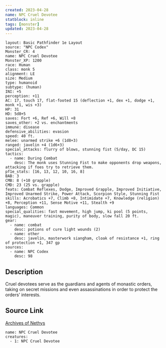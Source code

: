 ```yaml
---
created: 2023-04-28
name: NPC Cruel Devotee
statblock: inline
tags: [monster]
updated: 2023-04-28
---
```

```statblock
layout: Basic Pathfinder 1e Layout
source: "NPC Codex"
Monster_CR: 4
name: NPC Cruel Devotee
Monster_XP: 1200
race: Human
class: monk 5
alignment: LE
size: Medium
type: humanoid
subtype: (human)
INI: +5
perception: +11
AC: 17, touch 17, flat-footed 15 (deflection +1, dex +1, dodge +1, monk +1, wis +3)
HP: 31
HD: 5d8+5
saves: Fort +6, Ref +6, Will +8
saves_other: +2 vs. enchantments
immune: disease
defensive_abilities: evasion
speed: 40 ft.
melee: unarmed strike +6 (1d8+3)
ranged: javelin +4 (1d6+3)
special_attacks: flurry of blows, stunning fist (5/day, DC 15)
tactics:
  - name: During Combat
    desc: The monk uses Stunning Fist to make opponents drop weapons, attacking if foes try to retrieve them.
pf1e_stats: [16, 13, 12, 10, 16, 8]
BAB: 3
CMB: 8 (+10 grapple)
CMD: 23 (25 vs. grapple)
feats: Combat Reflexes, Dodge, Improved Grapple, Improved Initiative, Improved Unarmed Strike, Power Attack, Scorpion Style, Stunning Fist
skills: Acrobatics +7, Climb +8, Intimidate +7, Knowledge (religion) +8, Perception +11, Sense Motive +11, Stealth +9
languages: Common
special_qualities: fast movement, high jump, ki pool (5 points, magic), maneuver training, purity of body, slow fall 20 ft.
gear:
  - name: combat
    desc: potions of cure light wounds (2)
  - name: other
    desc: javelin, masterwork siangham, cloak of resistance +1, ring of protection +1, 347 gp
sources:
  - name: NPC Codex
    desc: 98
```
## Description
Cruel devotees serve as the guardians and agents of monastic orders, taking on secret missions and even assassinations in order to protect the orders’ interests.
## Source Link
[Archives of Nethys](https://aonprd.com/NPCDisplay.aspx?ItemName=Cruel%20Devotee)
```encounter-table
name: NPC Cruel Devotee
creatures:
  - 1: NPC Cruel Devotee
```
